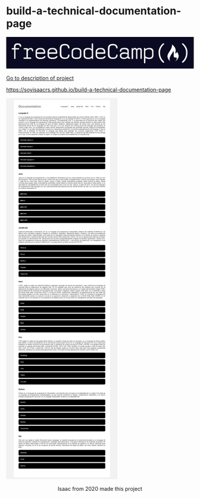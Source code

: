 # build-a-technical-documentation-page

<center>

![Logo of page](https://github.com/SoyIsaacRs/build-a-technical-documentation-page/blob/master/resources/freecodecamplogo.png)

</center>

[Go to description of project](https://www.freecodecamp.org/learn/responsive-web-design/responsive-web-design-projects/build-a-technical-documentation-page)

https://soyisaacrs.github.io/build-a-technical-documentation-page

![Image of page](https://github.com/SoyIsaacRs/build-a-technical-documentation-page/blob/master/resources/DocumentationPageWeb.png)

<div style="text-align:center">Isaac from 2020 made this project</div>